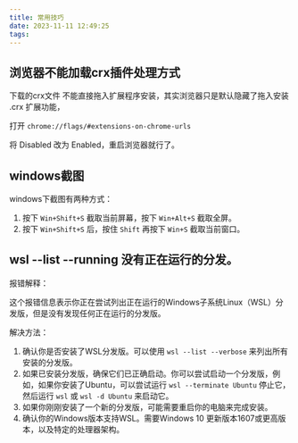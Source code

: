 ```yaml
---
title: 常用技巧
date: 2023-11-11 12:49:25
tags:
---
```


## 浏览器不能加载crx插件处理方式

下载的crx文件 不能直接拖入扩展程序安装，其实浏览器只是默认隐藏了拖入安装 .crx 扩展功能，

打开 `chrome://flags/#extensions-on-chrome-urls` 

将 Disabled 改为 Enabled，重启浏览器就行了。

## windows截图

windows下截图有两种方式：

1. 按下 `Win+Shift+S` 截取当前屏幕，按下 `Win+Alt+S` 截取全屏。
2. 按下 `Win+Shift+S` 后，按住 `Shift` 再按下 `Win+S` 截取当前窗口。




## wsl --list --running 没有正在运行的分发。

报错解释：

这个报错信息表示你正在尝试列出正在运行的Windows子系统Linux（WSL）分发版，但是没有发现任何正在运行的分发版。

解决方法：

1. 确认你是否安装了WSL分发版。可以使用 `wsl --list --verbose` 来列出所有安装的分发版。
2. 如果已安装分发版，确保它们已正确启动。你可以尝试启动一个分发版，例如，如果你安装了Ubuntu，可以尝试运行 `wsl --terminate Ubuntu` 停止它，然后运行 `wsl` 或 `wsl -d Ubuntu` 来启动它。
3. 如果你刚刚安装了一个新的分发版，可能需要重启你的电脑来完成安装。
4. 确认你的Windows版本支持WSL。需要Windows 10 更新版本1607或更高版本，以及特定的处理器架构。
